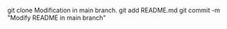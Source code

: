 git clone <REPOSITORY-URL>
Modification in main branch.
git add README.md
git commit -m "Modify README in main branch"
